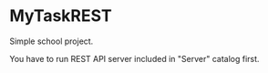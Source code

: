 # MyTaskREST
Simple school project.

You have to run REST API server included in "Server" catalog first.
